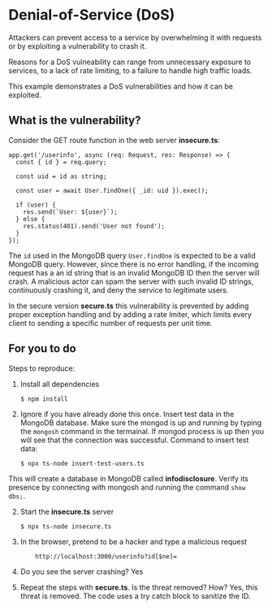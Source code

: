 # Denial-of-Service (DoS)

Attackers can prevent access to a service by overwhelming it with requests or by exploiting a vulnerability to crash it.

Reasons for a DoS vulneability can range from unnecessary exposure to services, to a lack of rate limiting, to a failure to handle high traffic loads.

This example demonstrates a DoS vulnerabilities and how it can be exploited.

## What is the vulnerability?

Consider the GET route function in the web server **insecure.ts**:

```
app.get('/userinfo', async (req: Request, res: Response) => {
  const { id } = req.query;

  const uid = id as string;

  const user = await User.findOne({ _id: uid }).exec();

  if (user) {
    res.send(`User: ${user}`);
  } else {
    res.status(401).send('User not found');
  }
});
```

The `id` used in the MongoDB query `User.findOne` is expected to be a valid MongoDB query. However, since there is no error handling, if the incoming request has a an id string that is an invalid MongoDB ID then the server will crash. A malicious actor can spam the server with such invalid ID strings, continuously crashing it, and deny the service to legitimate users.

In the secure version **secure.ts** this vulnerability is prevented by adding proper exception handling and by adding a rate lmiter, which limits every client to sending a specific number of requests per unit time.

## For you to do

Steps to reproduce:

1. Install all dependencies

    `$ npm install`

2. Ignore if you have already done this once. Insert test data in the MongoDB database. Make sure the mongod is up and running by typing the `mongosh` command in the termainal. If mongod process is up then you will see that the connection was successful. Command to insert test data:

    `$ npx ts-node insert-test-users.ts`

This will create a database in MongoDB called __infodisclosure__. Verify its presence by connecting with mongosh and running the command `show dbs;`.

2. Start the **insecure.ts** server

    `$ npx ts-node insecure.ts`

3. In the browser, pretend to be a hacker and type a malicious request

    ```
        http://localhost:3000/userinfo?id[$ne]=
    ```

4. Do you see the server crashing? Yes

5. Repeat the steps with **secure.ts**. Is the threat removed? How? Yes, this threat is removed. The code uses a try catch block to sanitize the ID.